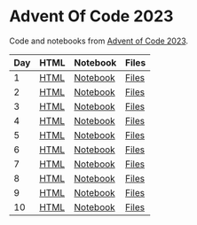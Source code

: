 # Advent Of Code 2023


Code and notebooks from [Advent of Code 2023](https://adventofcode.com/2023).

| Day | HTML | Notebook | Files |
| --- | --- | --- | --- |
| 1 | [HTML](https://exitingbear.github.io/AdventOfCode2023/Day-1.nb.html) | [Notebook](<Day 1/Day1.Rmd>) | [Files](<Day 1>) |
| 2 | [HTML](https://exitingbear.github.io/AdventOfCode2023/Day-2.nb.html) | [Notebook](<Day 2/Day2.Rmd>) | [Files](<Day 2>) |
| 3 | [HTML](https://exitingbear.github.io/AdventOfCode2023/Day-3.nb.html) | [Notebook](<Day 3/Day3.Rmd>) | [Files](<Day 3>) |
| 4 | [HTML](https://exitingbear.github.io/AdventOfCode2023/Day-4.nb.html) | [Notebook](<Day 4/Day4.Rmd>) | [Files](<Day 4>) |
| 5 | [HTML](https://exitingbear.github.io/AdventOfCode2023/Day-5.nb.html) | [Notebook](<Day 5/Day5.Rmd>) | [Files](<Day 5>) |
| 6 | [HTML](https://exitingbear.github.io/AdventOfCode2023/Day-6.nb.html) | [Notebook](<Day 6/Day6.Rmd>) | [Files](<Day 6>) |
| 7 | [HTML](https://exitingbear.github.io/AdventOfCode2023/Day-7.nb.html) | [Notebook](<Day 7/Day7.Rmd>) | [Files](<Day 7>) |
| 8 | [HTML](https://exitingbear.github.io/AdventOfCode2023/Day-8.nb.html) | [Notebook](<Day 8/Day8.Rmd>) | [Files](<Day 8>) |
| 9 | [HTML](https://exitingbear.github.io/AdventOfCode2023/Day-9.nb.html) | [Notebook](<Day 9/Day9.Rmd>) | [Files](<Day 9>) |
| 10 | [HTML](https://exitingbear.github.io/AdventOfCode2023/Day-10.nb.html) | [Notebook](<Day 10/Day10.Rmd>) | [Files](<Day 10>) |